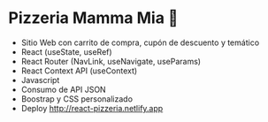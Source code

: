 # Pizzeria Mamma Mia 🍕

* Sitio Web con carrito de compra, cupón de descuento y temático
* React (useState, useRef)
* React Router (NavLink, useNavigate, useParams)
* React Context API (useContext)
* Javascript
* Consumo de API JSON
* Boostrap y CSS personalizado
* Deploy http://react-pizzeria.netlify.app

